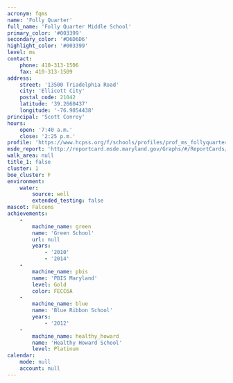 ```yaml
---
acronym: fqms
name: 'Folly Quarter'
full_name: 'Folly Quarter Middle School'
primary_color: '#003399'
secondary_color: '#D6D6D6'
highlight_color: '#003399'
level: ms
contact:
    phone: 410-313-1506
    fax: 410-313-1509
address:
    street: '13500 Triadelphia Road'
    city: 'Ellicott City'
    postal_code: 21042
    latitude: '39.2660437'
    longitude: '-76.9854438'
principal: 'Scott Conroy'
hours:
    open: '7:40 a.m.'
    close: '2:25 p.m.'
profile: 'https://www.hcpss.org/f/schools/profiles/prof_ms_follyquarter.pdf'
msde_report: 'http://reportcard.msde.maryland.gov/Graphs/#/ReportCards/ReportCardSchool/1//1/13/0307/'
walk_area: null
title_1: false
cluster: 1
boe_cluster: F
environment:
    water:
        source: well
        extended_testing: false
mascot: Falcons
achievements:
    -
        machine_name: green
        name: 'Green School'
        url: null
        years:
            - '2010'
            - '2014'
    -
        machine_name: pbis
        name: 'PBIS Maryland'
        level: Gold
        color: FECC6A
    -
        machine_name: blue
        name: 'Blue Ribbon School'
        years:
            - '2012'
    -
        machine_name: healthy_howard
        name: 'Healthy Howard School'
        level: Platinum
calendar:
    mode: null
    account: null
---
```

